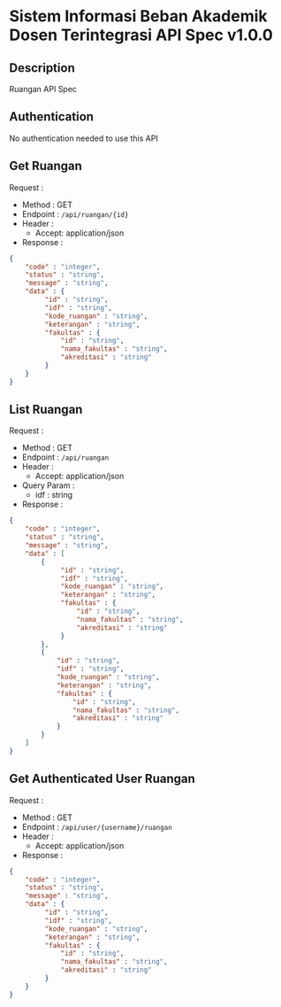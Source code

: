 # Sistem Informasi Beban Akademik Dosen Terintegrasi API Spec v1.0.0 

## Description
Ruangan API Spec

## Authentication
No authentication needed to use this API

## Get Ruangan
Request :
- Method : GET
- Endpoint : `/api/ruangan/{id}`
- Header :
    - Accept: application/json
- Response :

```json 
{
    "code" : "integer",
    "status" : "string",
    "message" : "string",
    "data" : {
         "id" : "string",
         "idf" : "string",
         "kode_ruangan" : "string",
         "keterangan" : "string",
         "fakultas" : {
             "id" : "string",
             "nama_fakultas" : "string",
             "akreditasi" : "string"
         }
    }
}
```

## List Ruangan
Request :
- Method : GET
- Endpoint : `/api/ruangan`
- Header :
    - Accept: application/json
- Query Param : 
    - idf : string
- Response :

```json 
{
    "code" : "integer",
    "status" : "string",
    "message" : "string",
    "data" : [
        {
             "id" : "string",
             "idf" : "string",
             "kode_ruangan" : "string",
             "keterangan" : "string",
             "fakultas" : {
                 "id" : "string",
                 "nama_fakultas" : "string",
                 "akreditasi" : "string"
             }
        },
        {
            "id" : "string",
            "idf" : "string",
            "kode_ruangan" : "string",
            "keterangan" : "string",
            "fakultas" : {
                "id" : "string",
                "nama_fakultas" : "string",
                "akreditasi" : "string"
            }
        }
    ]
}
```

## Get Authenticated User Ruangan
Request :
- Method : GET
- Endpoint : `/api/user/{username}/ruangan`
- Header :
    - Accept: application/json
- Response :

```json 
{
    "code" : "integer",
    "status" : "string",
    "message" : "string",
    "data" : {
         "id" : "string",
         "idf" : "string",
         "kode_ruangan" : "string",
         "keterangan" : "string",
         "fakultas" : {
             "id" : "string",
             "nama_fakultas" : "string",
             "akreditasi" : "string"
         }
    }
}
```